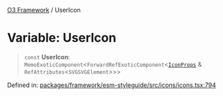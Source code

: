 [O3 Framework](../API.md) / UserIcon

# Variable: UserIcon

> `const` **UserIcon**: `MemoExoticComponent`\<`ForwardRefExoticComponent`\<[`IconProps`](../type-aliases/IconProps.md) & `RefAttributes`\<`SVGSVGElement`\>\>\>

Defined in: [packages/framework/esm-styleguide/src/icons/icons.tsx:794](https://github.com/openmrs/openmrs-esm-core/blob/main/packages/framework/esm-styleguide/src/icons/icons.tsx#L794)
